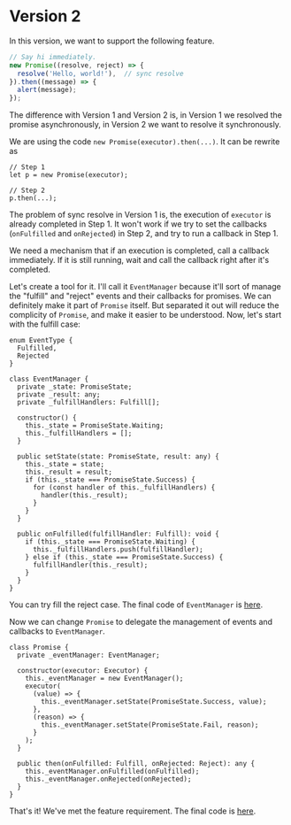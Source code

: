 # Version 2

In this version, we want to support the following feature.

```typescript
// Say hi immediately.
new Promise((resolve, reject) => {
  resolve('Hello, world!'),  // sync resolve
}).then((message) => {
  alert(message);
});
```

The difference with Version 1 and Version 2 is, in Version 1 we resolved
the promise asynchronously, in Version 2 we want to resolve it
synchronously.

We are using the code `new Promise(executor).then(...)`. It can be
rewrite as

```
// Step 1
let p = new Promise(executor);

// Step 2
p.then(...);
```

The problem of sync resolve in Version 1 is, the execution of `executor`
is already completed in Step 1. It won't work if we try to set the
callbacks (`onFulfilled` and `onRejected`) in Step 2, and try to run a
callback in Step 1.

We need a mechanism that if an execution is completed, call a callback
immediately. If it is still running, wait and call the callback right
after it's completed.

Let's create a tool for it. I'll call it `EventManager` because it'll
sort of manage the "fulfill" and "reject" events and their callbacks
for promises. We can definitely make it part of `Promise` itself. But
separated it out will reduce the complicity of `Promise`, and make it
easier to be understood. Now, let's start with the fulfill case:

```
enum EventType {
  Fulfilled,
  Rejected
}

class EventManager {
  private _state: PromiseState;
  private _result: any;
  private _fulfillHandlers: Fulfill[];

  constructor() {
    this._state = PromiseState.Waiting;
    this._fulfillHandlers = [];
  }

  public setState(state: PromiseState, result: any) {
    this._state = state;
    this._result = result;
    if (this._state === PromiseState.Success) {
      for (const handler of this._fulfillHandlers) {
        handler(this._result);
      }
    }
  }

  public onFulfilled(fulfillHandler: Fulfill): void {
    if (this._state === PromiseState.Waiting) {
      this._fulfillHandlers.push(fulfillHandler);
    } else if (this._state === PromiseState.Success) {
      fulfillHandler(this._result);
    }
  }
}
```

You can try fill the reject case. The final code of `EventManager` is
[here](../shared/EventManager.ts).

Now we can change `Promise` to delegate the management of events and
callbacks to `EventManager`.

```
class Promise {
  private _eventManager: EventManager;

  constructor(executor: Executor) {
    this._eventManager = new EventManager();
    executor(
      (value) => {
        this._eventManager.setState(PromiseState.Success, value);
      },
      (reason) => {
        this._eventManager.setState(PromiseState.Fail, reason);
      }
    );
  }

  public then(onFulfilled: Fulfill, onRejected: Reject): any {
    this._eventManager.onFulfilled(onFulfilled);
    this._eventManager.onRejected(onRejected);
  }
}
```

That's it! We've met the feature requirement. The final code is
[here](./v2.ts).
